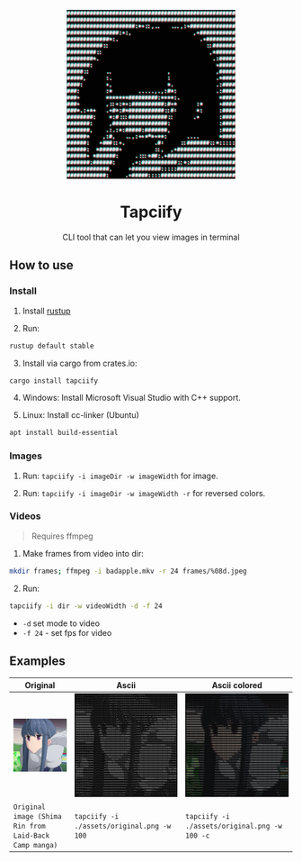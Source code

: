 <p align="center"><img width="300" src="./assets/logo.png"/></p>

<h1 align="center">Tapciify</h1>

<p align="center">CLI tool that can let you view images in terminal</p>

## How to use

### Install

1. Install [rustup](https://rustup.rs/)

2. Run:

```bash
rustup default stable
```

3. Install via cargo from crates.io:

```bash
cargo install tapciify
```

4. Windows: Install Microsoft Visual Studio with C++ support.

4. Linux: Install cc-linker (Ubuntu)

```bash
apt install build-essential
```

### Images

1. Run: `tapciify -i imageDir -w imageWidth` for image.

2. Run: `tapciify -i imageDir -w imageWidth -r` for reversed colors.

### Videos

> Requires ffmpeg

1. Make frames from video into dir:

```bash
mkdir frames; ffmpeg -i badapple.mkv -r 24 frames/%08d.jpeg
```

2. Run:

```bash
tapciify -i dir -w videoWidth -d -f 24
```

- `-d` set mode to video
- `-f 24` - set fps for video

## Examples

| Original                                               | Ascii                                      | Ascii colored                                    |
| ------------------------------------------------------ | ------------------------------------------ | ------------------------------------------------ |
| ![Original Image](assets/original.png)                 | ![Ascii image](assets/ascii.png)           | ![Ascii colored image](assets/ascii_colored.png) |
| `Original image (Shima Rin from Laid-Back Camp manga)` | `tapciify -i ./assets/original.png -w 100` | `tapciify -i ./assets/original.png -w 100 -c`    |
